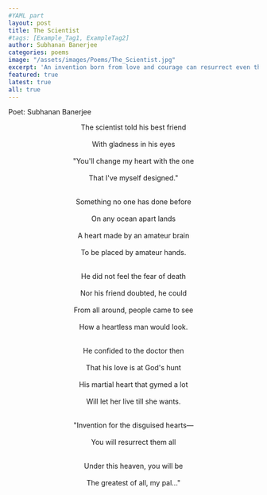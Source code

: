 ```yaml
---
#YAML part
layout: post
title: The Scientist
#tags: [Example_Tag1, ExampleTag2]
author: Subhanan Banerjee
categories: poems
image: "/assets/images/Poems/The_Scientist.jpg"
excerpt: 'An invention born from love and courage can resurrect even the faintest hearts.'
featured: true
latest: true
all: true
---
```


Poet: Subhanan Banerjee


<div style="text-align: center;">

The scientist told his best friend<br>  
With gladness in his eyes<br>  
"You'll change my heart with the one<br>  
That I've myself designed."<br><br>  

Something no one has done before<br>  
On any ocean apart lands<br>  
A heart made by an amateur brain<br>  
To be placed by amateur hands.<br><br>  

He did not feel the fear of death<br>  
Nor his friend doubted, he could<br>  
From all around, people came to see<br>  
How a heartless man would look.<br><br>  

He confided to the doctor then<br>  
That his love is at God's hunt<br>  
His martial heart that gymed a lot<br>  
Will let her live till she wants.<br><br>  

"Invention for the disguised hearts—<br>  
You will resurrect them all<br><br>  

Under this heaven, you will be<br>  
The greatest of all, my pal..."  

</div>
